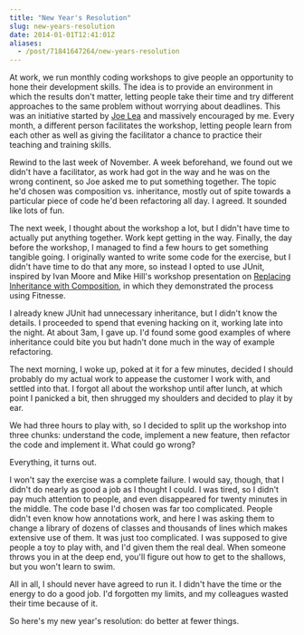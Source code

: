 ```yaml
---
title: "New Year's Resolution"
slug: new-years-resolution
date: 2014-01-01T12:41:01Z
aliases:
  - /post/71841647264/new-years-resolution
---
```


At work, we run monthly coding workshops to give people an opportunity
to hone their development skills. The idea is to provide an environment
in which the results don't matter, letting people take their time and
try different approaches to the same problem without worrying about
deadlines. This was an initiative started by [Joe
Lea](https://twitter.com/JoeLea) and massively encouraged by me. Every
month, a different person facilitates the workshop, letting people learn
from each other as well as giving the facilitator a chance to practice
their teaching and training skills.

Rewind to the last week of November. A week beforehand, we found out we
didn't have a facilitator, as work had got in the way and he was on the
wrong continent, so Joe asked me to put something together. The topic
he'd chosen was composition vs. inheritance, mostly out of spite towards
a particular piece of code he'd been refactoring all day. I agreed. It
sounded like lots of fun.

<!--more-->

The next week, I thought about the workshop a lot, but I didn't have
time to actually put anything together. Work kept getting in the way.
Finally, the day before the workshop, I managed to find a few hours to
get something tangible going. I originally wanted to write some code for
the exercise, but I didn't have time to do that any more, so instead I
opted to use JUnit, inspired by Ivan Moore and Mike Hill's workshop
presentation on [Replacing Inheritance with
Composition](https://github.com/hillmlogica/inheritance-to-composition),
in which they demonstrated the process using Fitnesse.

I already knew JUnit had unnecessary inheritance, but I didn't know the
details. I proceeded to spend that evening hacking on it, working late
into the night. At about 3am, I gave up. I'd found some good examples of
where inheritance could bite you but hadn't done much in the way of
example refactoring.

The next morning, I woke up, poked at it for a few minutes, decided I
should probably do my actual work to appease the customer I work with,
and settled into that. I forgot all about the workshop until after
lunch, at which point I panicked a bit, then shrugged my shoulders and
decided to play it by ear.

We had three hours to play with, so I decided to split up the workshop
into three chunks: understand the code, implement a new feature, then
refactor the code and implement it. What could go wrong?

Everything, it turns out.

I won't say the exercise was a complete failure. I would say, though,
that I didn't do nearly as good a job as I thought I could. I was tired,
so I didn't pay much attention to people, and even disappeared for
twenty minutes in the middle. The code base I'd chosen was far too
complicated. People didn't even know how annotations work, and here I
was asking them to change a library of dozens of classes and thousands
of lines which makes extensive use of them. It was just too complicated.
I was supposed to give people a toy to play with, and I'd given them the
real deal. When someone throws you in at the deep end, you'll figure out
how to get to the shallows, but you won't learn to swim.

All in all, I should never have agreed to run it. I didn't have the time
or the energy to do a good job. I'd forgotten my limits, and my
colleagues wasted their time because of it.

So here's my new year's resolution: do better at fewer things.
